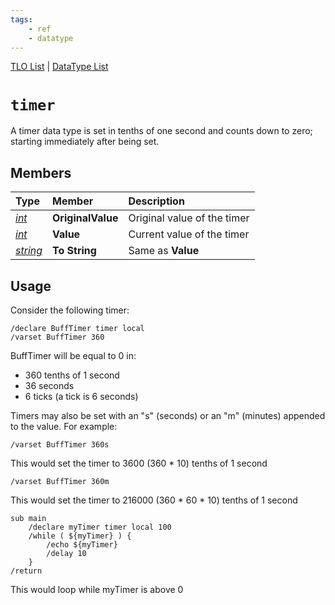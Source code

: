```yaml
---
tags:
    - ref
    - datatype
---
```

[TLO List](../top-level-objects/tlo-list.md) | [DataType List](../data-types/datatype-list.md)
# `timer`

A timer data type is set in tenths of one second and counts down to zero; starting immediately after being set.

## Members

| **Type** | **Member** | **Description** |
| :--- | :--- | :--- |
| [_int_](datatype-int.md) | **OriginalValue** | Original value of the timer |
| [_int_](datatype-int.md) | **Value** | Current value of the timer |
| [_string_](datatype-string.md) | **To String** | Same as **Value** |

## Usage

Consider the following timer:

```
/declare BuffTimer timer local
/varset BuffTimer 360
```

BuffTimer will be equal to 0 in:

* 360 tenths of 1 second
* 36 seconds
* 6 ticks (a tick is 6 seconds)

Timers may also be set with an "s" (seconds) or an "m" (minutes) appended to the value. For example:

```
/varset BuffTimer 360s
```

This would set the timer to 3600 (360 * 10) tenths of 1 second

```
/varset BuffTimer 360m
```

This would set the timer to 216000 (360 * 60 * 10) tenths of 1 second

```text
sub main
    /declare myTimer timer local 100
    /while ( ${myTimer} ) {
        /echo ${myTimer}
        /delay 10
    }
/return
```

This would loop while myTimer is above 0

